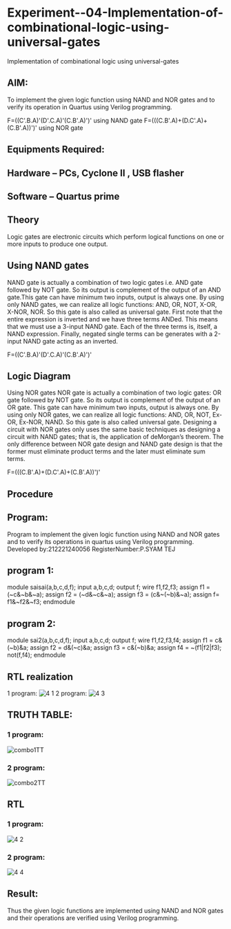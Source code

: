 # Experiment--04-Implementation-of-combinational-logic-using-universal-gates
Implementation of combinational logic using universal-gates
 
## AIM:
To implement the given logic function using NAND and NOR gates and to verify its operation in Quartus using Verilog programming.

F=((C'.B.A)'(D'.C.A)'(C.B'.A)')' using NAND gate
F=(((C.B'.A)+(D.C'.A)+(C.B'.A))')' using NOR gate
## Equipments Required:
## Hardware – PCs, Cyclone II , USB flasher
## Software – Quartus prime


## Theory
Logic gates are electronic circuits which perform logical functions on one or more inputs to produce one output. 

## Using NAND gates
NAND gate is actually a combination of two logic gates i.e. AND gate followed by NOT gate. So its output is complement of the output of an AND gate.This gate can have minimum two inputs, output is always one. By using only NAND gates, we can realize all logic functions: AND, OR, NOT, X-OR, X-NOR, NOR. So this gate is also called as universal gate. First note that the entire expression is inverted and we have three terms ANDed. This means that we must use a 3-input NAND gate. Each of the three terms is, itself, a NAND expression. Finally, negated single terms can be generates with a 2-input NAND gate acting as an inverted.

F=((C'.B.A)'(D'.C.A)'(C.B'.A)')'

## Logic Diagram

Using NOR gates
NOR gate is actually a combination of two logic gates: OR gate followed by NOT gate. So its output is complement of the output of an OR gate. This gate can have minimum two inputs, output is always one. By using only NOR gates, we can realize all logic functions: AND, OR, NOT, Ex-OR, Ex-NOR, NAND. So this gate is also called universal gate. Designing a circuit with NOR gates only uses the same basic techniques as designing a circuit with NAND gates; that is, the application of deMorgan’s theorem. The only difference between NOR gate design and NAND gate design is that the former must eliminate product terms and the later must eliminate sum terms.

F=(((C.B'.A)+(D.C'.A)+(C.B'.A))')'
## Procedure
## Program:

Program to implement the given logic function using NAND and NOR gates and 
to verify its operations in quartus using Verilog programming.
Developed by:212221240056 
RegisterNumber:P.SYAM TEJ  

## program 1:

module saisai(a,b,c,d,f);
input a,b,c,d;
output f;
wire f1,f2,f3;
assign f1 = (~c&~b&~a);
assign f2 = (~d&~c&~a);
assign f3 = (c&~(~b)&~a);
assign f= f1&~f2&~f3;
endmodule

## program 2:

module sai2(a,b,c,d,f);
input a,b,c,d;
output f;
wire f1,f2,f3,f4;
assign f1 = c&(~b)&a;
assign f2 = d&(~c)&a;
assign f3 = c&(~b)&a;
assign f4 = ~(f1|f2|f3);
not(f,f4);
endmodule

## RTL realization
1 program:
![4 1](https://user-images.githubusercontent.com/93427224/192571983-e832ee83-ea15-400f-ab7d-3d03038dcf24.png)
2 program:
![4 3](https://user-images.githubusercontent.com/93427224/192572382-9552b0b2-c3eb-4b98-90ae-7c1749581124.png)
## TRUTH TABLE:

### 1 program:
![combo1TT](https://user-images.githubusercontent.com/93427224/192572747-c981f4d7-4efe-45a1-b530-e5f3a4f701c0.PNG)

### 2 program:
![combo2TT](https://user-images.githubusercontent.com/93427224/192572783-8d8ec80c-dd31-482c-a1c6-d6070a4fafe6.PNG)

## RTL

### 1 program:

![4 2](https://user-images.githubusercontent.com/93427224/192572942-43fa4a56-1bef-4d8e-a986-8c5fac1393a4.png)

### 2 program:

![4 4](https://user-images.githubusercontent.com/93427224/192573051-03c9eab6-683b-4813-bd5a-c85e69e93cdc.png)

## Result:
Thus the given logic functions are implemented using NAND and NOR gates and their operations are verified using Verilog programming.
